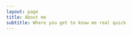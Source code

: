 ```yaml
---
layout: page
title: About me
subtitle: Where you get to know me real quick
---
```


<img data-src="/img/aboutme/facts.png" class = "lazyload" width="100%" />
